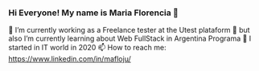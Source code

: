 ### Hi Everyone! My name is Maria Florencia 👋
🔭 I’m currently working as a Freelance tester at the Utest plataform
🌱 but also I’m currently learning about Web FullStack in Argentina Programa
💬 I started in IT world in 2020
📫 How to reach me: https://www.linkedin.com/in/mafloju/
<!--
**maflojuarez/maflojuarez** is a ✨ _special_ ✨ repository because its `README.md` (this file) appears on your GitHub profile.



-->

